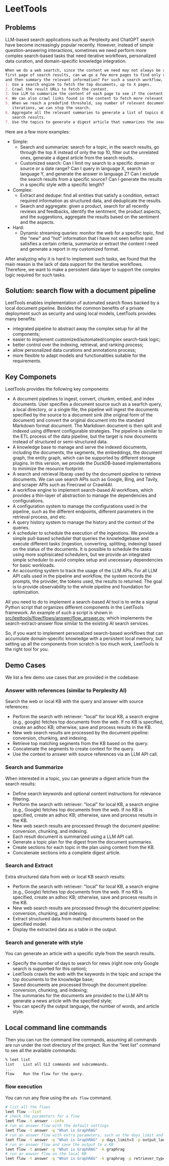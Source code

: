 # LeetTools

## Problems

LLM-based search applications such as Perplexity and ChatGPT search have become 
increasingly popular recently. However, instead of simple question-answering interactions, 
sometimes we need perform more complex search-based tasks that need iterative workflows, 
personalized data curation, and domain-specific knowledge integration. 

```Markdown title="Example: Search and Summarize"
When we do a web seartch, since the content we need may not always be available on the 
first page of search results, can we go a few more pages to find only relevant documents
and then summary the relevant information? For such a search workflow, we can:
1. Use a search engine to fetch the top documents, up to X pages.
2. Crawl the result URLs to fetch the content.
3. Use LLM to summarize the content of each page to see if the content is relevant.
4. We can also crawl links found in the content to fetch more relevant information.
5. When we reach a predefind threshold, say number of relevant documents, or number of
   iterations, we can stop the search.
6. Aggregate all the relevant summaries to generate a list of topics discussed in the
   search results.
7. Use the topics to generate a digest article that summarizes the search results.
```

Here are a few more examples:
- Simple:
    - Search and summarize: search for a topic, in the search results, go through the top
        X instead of only the top 10, filter out the unrelated ones, generate a digest 
        article from the search results.
    - Customized search: Can I limit my search to a specific domain or source or a date range? 
        Can I query in language X, search in language Y, and generate the answer in language Z?
        Can I exclude the search results from a specific source? Can I generate the results
        in a specific style with a specific length?
- Complex:
    - Extract and dedupe: find all entities that satisfy a condition, extract required
        information as structured data, and deduplicate the results.
    - Search and aggregate: given a product, search for all recently reviews and feedbacks,
        identify the sentiment, the product aspects, and the suggestions, aggregate the
        results based on the sentiment and the aspects.
- Hard:
    - Dynamic streaming queries: monitor the web for a specific topic, find the "new" and "hot"
        information that I have not seen before and satisfies a certain criteria, summarize
        or extract the content I need and generate a report in my customized format.

After analyzing why it is hard to implement such tasks, we found that the main reason
is the lack of data support for the iterative workflows. Therefore, we want to make 
a persistent data layer to support the complex logic required for such tasks.


## Solution: search flow with a document pipeline
LeetTools enables implementation of automated search flows backed by a local document
pipeline. Besides the common benefits of a private deployment such as security and using
local models, LeetTools provides many benefits:

- integrated pipeline to abstract away the complex setup for all the components;
- easier to implement customized/automated/complex search-task logic;
- better control over the indexing, retrieval, and ranking process;
- allow personalized data curations and annotations process;
- more flexible to adapt models and functionalities suitable for the requirements.


## Key Componets

LeetTools provides the following key components:

- A document pipelines to ingest, convert, chunkm, embed, and index documents. User 
  specifies a document source such as a searfch query, a local directory, or a single 
  file, the pipeline will ingest the documents specified by the source to a document 
  sink (the original form of the document) and convert the original document into the
  standard Markdown format document. The Markdown document is then split and indexed 
  using different configurable strategies. The pipeline is similar to the ETL process
  of the data pipeline, but the target is now documents instead of structured or 
  semi-structured data.
- A knowledge base to manage and serve the indexed documents, including the documents, 
  the segments, the embeddings, the document graph, the entity graph, which can be 
  supported by different storage plugins. In this version, we provide the DuckDB-based
  implementations to minimize the resource footprint.
- A search and retrieval libaray used by the document pipeline to retrieve documents. 
  We can use search APIs such as Google, Bing, and Tavily, and scraper APIs such as 
  Firecrawl or Crawl4AI. 
- A workflow engine to implement search-based AI workflows, which provides a thin-layer
  of abstraction to manage the dependencies and configurations.
- A configuration system to manage the configurations used in the pipeline, such as the
  different endpoints, different parameters in the retrieval process, and etc.
- A query history system to manage the history and the context of the queries.
- A scheduler to schedule the execution of the ingestions. We provide a simple pull-based
  scheduler that queries the knowledgebase and execute different tasks (ingestion,
  converting, splitting, indexing) based on the status of the documents. It is possible to
  schedule the tasks using more sophisicated schedulers, but we provide an integrated
  simple scheduler to avoid complex setup and unecessary dependencies for basic workloads.
- An accounting system to track the usage of the LLM APIs. For all LLM API calls used in
  the pipeline and workflow, the system records the prompts, the provider, the tokens
  used, the results to returned. The goal is to provide observability to the whole
  pipeline and foundation for optimization.

All you need to do to implement a search-based AI tool is to write a signal Python script
that organizes different components in the LeetTools framework. An example of such a
script is shown in 
[src/leettools/flow/flows/answer/flow_answer.py](src/leettools/flow/flows/answer/flow_answer.py), 
which implements the search-extract-answer flow similar to the existing AI search services.

So, if you want to implement personalized search-based workflows that can accumulate
domain-specific knowledge with a persistent local memory, but setting up all the 
components from scratch is too much work, LeetTools is the right tool for you.

## Demo Cases

We list a few demo use cases that are provided in the codebase:

### Answer with references (similar to Perplexity AI)

Search the web or local KB with the query and answer with source references:

- Perform the search with retriever: "local" for local KB, a search engine
  (e.g., google) fetches top documents from the web. If no KB is specified, 
  create an adhoc KB; otherwise, save and process results in the KB.
- New web search results are processed by the document pipeline: conversion,
  chunking, and indexing.
- Retrieve top matching segments from the KB based on the query.
- Concatenate the segments to create context for the query.
- Use the context to answer with source references via an LLM API call.

### Search and Summarize

When interested in a topic, you can generate a digest article from the search results:

- Define search keywords and optional content instructions for relevance filtering.
- Perform the search with retriever: "local" for local KB, a search engine (e.g., Google)
  fetches top documents from the web. If no KB is specified, create an adhoc KB; 
  otherwise, save and process results in the KB.
- New web search results are processed through the document pipeline: conversion, 
  chunking, and indexing.
- Each result document is summarized using a LLM API call.
- Generate a topic plan for the digest from the document summaries.
- Create sections for each topic in the plan using content from the KB.
- Concatenate sections into a complete digest article.

### Search and Extract

Extra structured data from web or local KB search results:
- Perform the search with retriever: "local" for local KB, a search engine (e.g., Google)
  fetches top documents from the web. If no KB is specified, create an adhoc KB; 
  otherwise, save and process results in the KB.
- New web search results are processed through the document pipeline: conversion, 
  chunking, and indexing.
- Extract structured data from matched documents based on the specified model.
- Display the extracted data as a table in the output.


### Search and generate with style

You can generate an article with a specific style from the search results. 

- Specify the number of days to search for news (right now only Google search is 
  supported for this option);
- LeetTools crawls the web with the keywords in the topic and scrape the top documents to
  the knowledge base;
- Saved documents are processed through the document pipeline: conversion, chunking, and
  indexing;
- The summaries for the documents are provided to the LLM API to generate a news article
  with the specified style;
- You can specify the output language, the number of words, and article style.


## Local command line commands

Then you can run the command line commands, assuming all commands are run under the root
directory of the project. Run the "leet list" command to see all the available commands:

```bash
% leet list
list	List all CLI commands and subcommands.
...
flow	Run the flow for the query.
```

### flow execution

You can run any flow using the `eds flow` command.

```bash
# list all the flows
leet flow --list
# check the parameters for a flow
leet flow -t answer --info
# run an answer flow with the default settings
leet flow -t answer -q "What is GraphRAG"
# run an answer flow with extra parameters, such as the days_limit and output_language
leet flow -t answer -q "What is GraphRAG" -p days_limit=3 -p output_language=es
# run an answer flow and save the output to a KB
leet flow -t answer -q "What is GraphRAG" -k graphrag
# run an anwser flow on the local KB
leet flow -t answer -q "What is GraphRAG" -k graphrag -p retriever_type=local
```